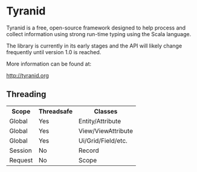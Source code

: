 # Tyranid
Tyranid is a free, open-source framework designed to help process and collect information using strong run-time typing using the Scala language.

The library is currently in its early stages and the API will likely change frequently until version 1.0 is reached.

More information can be found at:

http://tyranid.org

Threading
---------

<table>
<tr><th>Scope</th><th>Threadsafe</th><th>Classes</th></tr>
<tr><td>Global</td><td>Yes</td><td>Entity/Attribute</td></tr>
<tr><td>Global</td><td>Yes</td><td>View/ViewAttribute</td></tr>
<tr><td>Global</td><td>Yes</td><td>Ui/Grid/Field/etc.</td></tr>
<tr><td>Session</td><td>No</td><td>Record</td></tr>
<tr><td>Request</td><td>No</td><td>Scope</td></tr>
</table>


